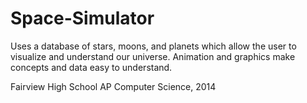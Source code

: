 # Space-Simulator
Uses a database of stars, moons, and planets which allow the user to visualize and understand our universe.
Animation and graphics make concepts and data easy to understand.

Fairview High School AP Computer Science, 2014

